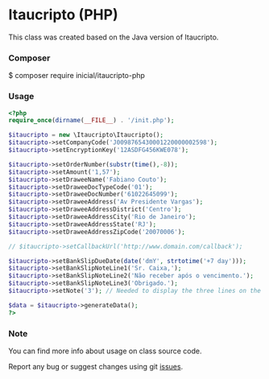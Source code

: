 # Itaucripto (PHP)

This class was created based on the Java version of Itaucripto.

### Composer

$ composer require inicial/itaucripto-php

### Usage

```php
<?php
require_once(dirname(__FILE__) . '/init.php');

$itaucripto = new \Itaucripto\Itaucripto();
$itaucripto->setCompanyCode('J0098765430001220000002598');
$itaucripto->setEncryptionKey('12ASDFG456KWE078');

$itaucripto->setOrderNumber(substr(time(),-8));
$itaucripto->setAmount('1,57');
$itaucripto->setDraweeName('Fabiano Couto');
$itaucripto->setDraweeDocTypeCode('01');
$itaucripto->setDraweeDocNumber('61022645099');
$itaucripto->setDraweeAddress('Av Presidente Vargas');
$itaucripto->setDraweeAddressDistrict('Centro');
$itaucripto->setDraweeAddressCity('Rio de Janeiro');
$itaucripto->setDraweeAddressState('RJ');
$itaucripto->setDraweeAddressZipCode('20070006');

// $itaucripto->setCallbackUrl('http://www.domain.com/callback');

$itaucripto->setBankSlipDueDate(date('dmY', strtotime('+7 day')));
$itaucripto->setBankSlipNoteLine1('Sr. Caixa,');
$itaucripto->setBankSlipNoteLine2('Não receber após o vencimento.');
$itaucripto->setBankSlipNoteLine3('Obrigado.');
$itaucripto->setNote('3'); // Needed to display the three lines on the bank slip

$data = $itaucripto->generateData();
?>
```

### Note

You can find more info about usage on class source code.

Report any bug or suggest changes using git [issues](https://github.com/inicialsolucoes/itaucripto-php/issues).
